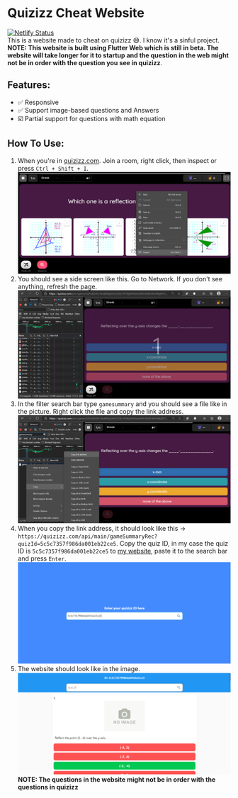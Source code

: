 # Quizizz Cheat Website
[![Netlify Status](https://api.netlify.com/api/v1/badges/1d88fbad-bb0b-4a45-a7eb-9df3a8ea3638/deploy-status)](https://app.netlify.com/sites/quizizz-cheat/deploys)\
This is a website made to cheat on quizizz :sweat_smile:. I know it's a sinful project.\
**NOTE: This website is built using Flutter Web which is still in beta. The website will take longer for it to startup and the question in the web might not be in order with the question you see in quizizz**.
## Features:
- :white_check_mark: Responsive
- :white_check_mark: Support image-based questions and Answers 
- :ballot_box_with_check: Partial support for questions with math equation
## How To Use:
1. When you're in [quizizz.com](https://quizizz.com/join). Join a room, right click, then inspect or press `Ctrl + Shift + I`.
![](assets/guide1.png)
2. You should see a side screen like this. Go to Network. If you don't see anything, refresh the page.
![](assets/guide2.png)
3. In the filter search bar type `gamesummary` and you should see a file like in the picture. Right click the file and copy the link address.
![](assets/guide3.png)
4. When you copy the link address, it should look like this -> `https://quizizz.com/api/main/gameSummaryRec?quizId=5c5c7357f986da001eb22ce5`. Copy the quiz ID, in my case the quiz ID is `5c5c7357f986da001eb22ce5` to [my website](https://quizizz-cheat.netlify.app), paste it to the search bar and press `Enter`.
![](assets/guide4.png) 
5. The website should look like in the image. 
![](assets/guide5.png)
**NOTE: The questions in the website might not be in order with the questions in quizizz**



